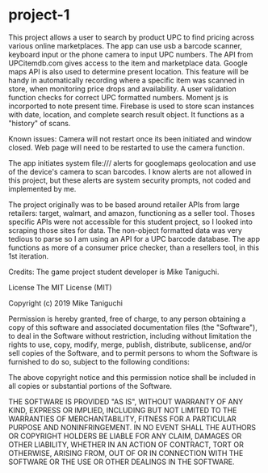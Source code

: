 # project-1
This project allows a user to search by product UPC to find pricing across various online marketplaces. The app can use usb a barcode scanner, keyboard input or the phone camera to input UPC numbers. The API from UPCitemdb.com gives access to the item and marketplace data. Google maps API is also used to determine present location. This feature will be handy in automatically recording where a specific item was scanned in store, when monitoring price drops and availability. A user validation function checks for correct UPC formatted numbers. Moment js is incorported to note present time. Firebase is used to store scan instances with date, location, and complete search result object. It functions as a "history" of scans.

Known issues: 
Camera will not restart once its been initiated and window closed. Web page will need to be restarted to use the camera function.

The app initiates system file:/// alerts for googlemaps geolocation and use of the device's camera to scan barcodes. I know alerts are not allowed in this project, but these alerts are system security prompts, not coded and implemented by me.

The project originally was to be based around retailer APIs from large retailers: target, walmart, and amazon, functioning as a seller tool. Thoses specific APIs were not accessible for this student project, so I looked into scraping those sites for data. The non-object formatted data was very tedious to parse so I am using an API for a UPC barcode database. The app functions as more of a consumer price checker, than a resellers tool, in this 1st iteration.


Credits: The game project student developer is Mike Taniguchi.

License The MIT License (MIT)

Copyright (c) 2019 Mike Taniguchi

Permission is hereby granted, free of charge, to any person obtaining a copy of this software and associated documentation files (the "Software"), to deal in the Software without restriction, including without limitation the rights to use, copy, modify, merge, publish, distribute, sublicense, and/or sell copies of the Software, and to permit persons to whom the Software is furnished to do so, subject to the following conditions:

The above copyright notice and this permission notice shall be included in all copies or substantial portions of the Software.

THE SOFTWARE IS PROVIDED "AS IS", WITHOUT WARRANTY OF ANY KIND, EXPRESS OR IMPLIED, INCLUDING BUT NOT LIMITED TO THE WARRANTIES OF MERCHANTABILITY, FITNESS FOR A PARTICULAR PURPOSE AND NONINFRINGEMENT. IN NO EVENT SHALL THE AUTHORS OR COPYRIGHT HOLDERS BE LIABLE FOR ANY CLAIM, DAMAGES OR OTHER LIABILITY, WHETHER IN AN ACTION OF CONTRACT, TORT OR OTHERWISE, ARISING FROM, OUT OF OR IN CONNECTION WITH THE SOFTWARE OR THE USE OR OTHER DEALINGS IN THE SOFTWARE.
